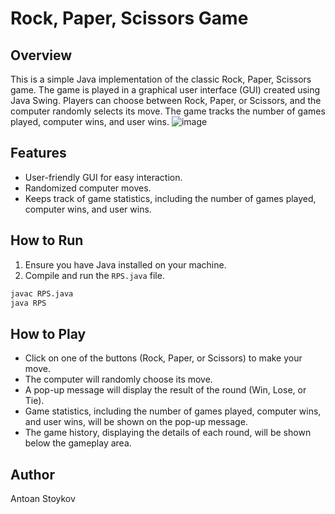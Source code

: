# Rock, Paper, Scissors Game

## Overview

This is a simple Java implementation of the classic Rock, Paper, Scissors game. The game is played in a graphical user interface (GUI) created using Java Swing. Players can choose between Rock, Paper, or Scissors, and the computer randomly selects its move. The game tracks the number of games played, computer wins, and user wins.
![image](https://github.com/Chemist26/Rock-Paper-Scissors/assets/105496440/d3049185-8f24-470f-9bc5-efcdea820538)


## Features

- User-friendly GUI for easy interaction.
- Randomized computer moves.
- Keeps track of game statistics, including the number of games played, computer wins, and user wins.

## How to Run

1. Ensure you have Java installed on your machine.
2. Compile and run the `RPS.java` file.

```bash
javac RPS.java
java RPS
```

## How to Play
- Click on one of the buttons (Rock, Paper, or Scissors) to make your move.
- The computer will randomly choose its move.
- A pop-up message will display the result of the round (Win, Lose, or Tie).
- Game statistics, including the number of games played, computer wins, and user wins, will be shown on the pop-up message.
- The game history, displaying the details of each round, will be shown below the gameplay area.
## Author
Antoan Stoykov
